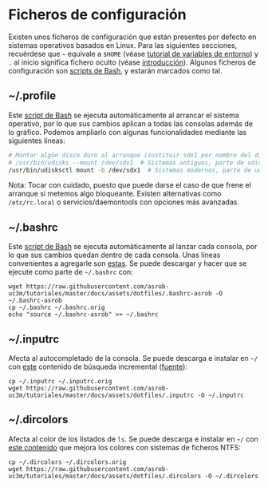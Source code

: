 # Ficheros de configuración

Existen unos ficheros de configuración que están presentes por defecto en sistemas operativos basados en Linux.
Para las siguientes secciones, recuérdese que `~` equivale a `$HOME` (véase [tutorial de variables de entorno](../environment-variables.md)) y `.` al inicio significa fichero oculto (véase [introducción](introduction.md#notas-adicionales)).
Algunos ficheros de configuración son [scripts de Bash](bash.md), y estarán marcados como tal.

## ~/.profile

Este [script de Bash](bash.md) se ejecuta automáticamente al arrancar el sistema operativo, por lo que sus cambios aplican a todas las consolas además de lo gráfico. Podemos ampliarlo con algunas funcionalidades mediante las siguientes líneas:

```bash
# Montar algún disco duro al arranque (sustituir sdx1 por nombre del dispositivo más el número de partición)
# /usr/bin/udisks --mount /dev/sdx1  # Sistemas antiguos, parte de udisks1
/usr/bin/udisksctl mount -b /dev/sdx1  # Sistemas modernos, parte de udisks2
```
Nota: Tocar con cuidado, puesto que puede darse el caso de que frene el arranque si metemos algo bloqueante. Existen alternativas como `/etc/rc.local` o servicios/daemontools con opciones más avanzadas.

## ~/.bashrc

Este [script de Bash](bash.md) se ejecuta automáticamente al lanzar cada consola, por lo que sus cambios quedan dentro de cada consola. Unas líneas convenientes a agregarle son [estas](https://github.com/asrob-uc3m/tutoriales/blob/master/docs/assets/dotfiles/.bashrc-asrob). Se puede descargar y hacer que se ejecute como parte de `~/.bashrc` con:
```
wget https://raw.githubusercontent.com/asrob-uc3m/tutoriales/master/docs/assets/dotfiles/.bashrc-asrob -O ~/.bashrc-asrob
cp ~/.bashrc ~/.bashrc.orig
echo "source ~/.bashrc-asrob" >> ~/.bashrc
```

## ~/.inputrc

Afecta al autocompletado de la consola. Se puede descarga e instalar en `~/` con [este](https://github.com/asrob-uc3m/tutoriales/blob/master/docs/assets/dotfiles/.inputrc) contenido de búsqueda incremental ([fuente](https://help.ubuntu.com/community/UsingTheTerminal#An_extremely_handy_tool_::_Incremental_history_searching)):
```
cp ~/.inputrc ~/.inputrc.orig
wget https://raw.githubusercontent.com/asrob-uc3m/tutoriales/master/docs/assets/dotfiles/.inputrc -O ~/.inputrc
```

## ~/.dircolors

Afecta al color de los listados de `ls`. Se puede descarga e instalar en `~/` con [este contenido](https://github.com/asrob-uc3m/tutoriales/blob/master/docs/assets/dotfiles/.dircolors) que mejora los colores con sistemas de ficheros NTFS:
```
cp ~/.dircolors ~/.dircolors.orig
wget https://raw.githubusercontent.com/asrob-uc3m/tutoriales/master/docs/assets/dotfiles/.dircolors -O ~/.dircolors
```

